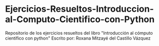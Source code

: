 # Ejercicios-Resueltos-Introduccion-al-Computo-Cientifico-con-Python
Repositorio de los ejercicios resueltos del libro "Introducción al cómputo científico con python" Escrito por: Roxana Mitzayé del Castillo Vázquez
